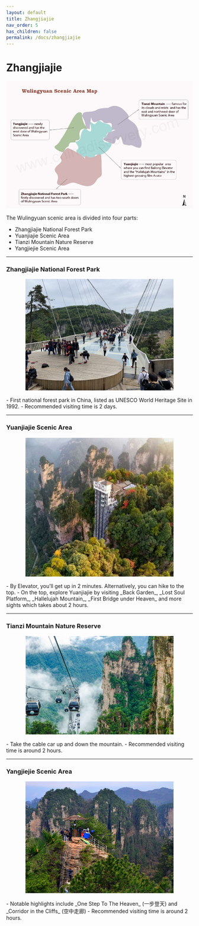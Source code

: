 ```yaml
---
layout: default
title: Zhangjiajie
nav_order: 5
has_children: false
permalink: /docs/zhangjiajie
---
```


# Zhangjiajie

<p>
    <center><img src="assets/img/wulingyuan.png" alt="drawing" width="600"/></center>
</p>

The Wulingyuan scenic area is divided into four parts:

- Zhangjiajie National Forest Park
- Yuanjiajie Scenic Area 
- Tianzi Mountain Nature Reserve
- Yangjiejie Scenic Area

***

### Zhangjiajie National Forest Park
<p>
    <center><img src="assets/img/zhangjiajie-national-park.png" alt="drawing" width="400"/></center>
</p>
- First national forest park in China, listed as UNESCO World Heritage Site in 1992.
- Recommended visiting time is 2 days.

***

### Yuanjiajie Scenic Area
<p>
    <center><img src="assets/img/yuanjiajie-elevator.png" alt="drawing" width="400"/></center>
</p>
- By Elevator, you’ll get up in 2 minutes. Alternatively, you can hike to the top.
- On the top, explore Yuanjiajie by visiting _Back Garden_, _Lost Soul Platform_, _Hallelujah Mountain_, _First Bridge under Heaven_ and more sights which takes about 2 hours.  

***

### Tianzi Mountain Nature Reserve
<p>
    <center><img src="assets/img/tianzi-mountain-cable-cars.png" alt="drawing" width="400"/></center>
</p>
- Take the cable car up and down the mountain.
- Recommended visiting time is around 2 hours.

***

### Yangjiejie Scenic Area
<p>
    <center><img src="assets/img/yangjiajie.png" alt="drawing" width="400"/></center>
</p>
- Notable highlights include _One Step To The Heaven_ (一步登天) and _Corridor in the Cliffs_ (空中走廊)
- Recommended visiting time is around 2 hours.


